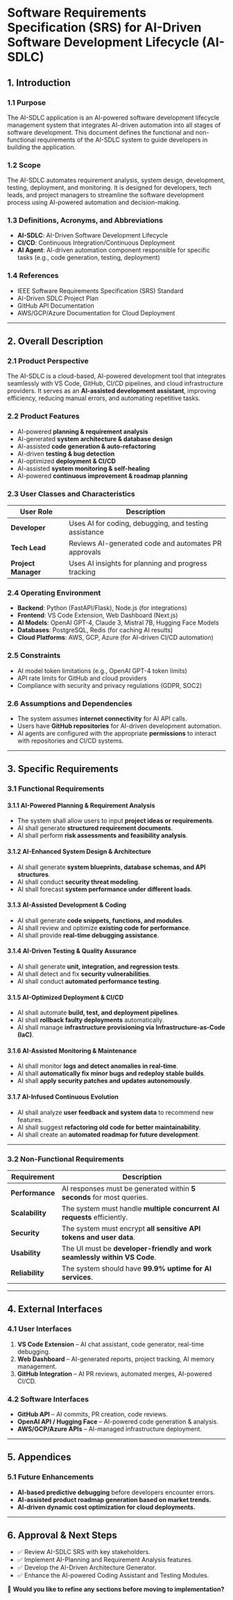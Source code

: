 # **Software Requirements Specification (SRS) for AI-Driven Software Development Lifecycle (AI-SDLC)**

## **1. Introduction**

### **1.1 Purpose**
The AI-SDLC application is an AI-powered software development lifecycle management system that integrates AI-driven automation into all stages of software development. This document defines the functional and non-functional requirements of the AI-SDLC system to guide developers in building the application.

### **1.2 Scope**
The AI-SDLC automates requirement analysis, system design, development, testing, deployment, and monitoring. It is designed for developers, tech leads, and project managers to streamline the software development process using AI-powered automation and decision-making.

### **1.3 Definitions, Acronyms, and Abbreviations**
- **AI-SDLC**: AI-Driven Software Development Lifecycle
- **CI/CD**: Continuous Integration/Continuous Deployment
- **AI Agent**: AI-driven automation component responsible for specific tasks (e.g., code generation, testing, deployment)

### **1.4 References**
- IEEE Software Requirements Specification (SRS) Standard
- AI-Driven SDLC Project Plan
- GitHub API Documentation
- AWS/GCP/Azure Documentation for Cloud Deployment

---

## **2. Overall Description**

### **2.1 Product Perspective**
The AI-SDLC is a cloud-based, AI-powered development tool that integrates seamlessly with VS Code, GitHub, CI/CD pipelines, and cloud infrastructure providers. It serves as an **AI-assisted development assistant**, improving efficiency, reducing manual errors, and automating repetitive tasks.

### **2.2 Product Features**
- AI-powered **planning & requirement analysis**
- AI-generated **system architecture & database design**
- AI-assisted **code generation & auto-refactoring**
- AI-driven **testing & bug detection**
- AI-optimized **deployment & CI/CD**
- AI-assisted **system monitoring & self-healing**
- AI-powered **continuous improvement & roadmap planning**

### **2.3 User Classes and Characteristics**
| **User Role** | **Description** |
|--------------|----------------|
| **Developer** | Uses AI for coding, debugging, and testing assistance |
| **Tech Lead** | Reviews AI-generated code and automates PR approvals |
| **Project Manager** | Uses AI insights for planning and progress tracking |

### **2.4 Operating Environment**
- **Backend**: Python (FastAPI/Flask), Node.js (for integrations)
- **Frontend**: VS Code Extension, Web Dashboard (Next.js)
- **AI Models**: OpenAI GPT-4, Claude 3, Mistral 7B, Hugging Face Models
- **Databases**: PostgreSQL, Redis (for caching AI results)
- **Cloud Platforms**: AWS, GCP, Azure (for AI-driven CI/CD automation)

### **2.5 Constraints**
- AI model token limitations (e.g., OpenAI GPT-4 token limits)
- API rate limits for GitHub and cloud providers
- Compliance with security and privacy regulations (GDPR, SOC2)

### **2.6 Assumptions and Dependencies**
- The system assumes **internet connectivity** for AI API calls.
- Users have **GitHub repositories** for AI-driven development automation.
- AI agents are configured with the appropriate **permissions** to interact with repositories and CI/CD systems.

---

## **3. Specific Requirements**

### **3.1 Functional Requirements**
#### **3.1.1 AI-Powered Planning & Requirement Analysis**
- The system shall allow users to input **project ideas or requirements**.
- AI shall generate **structured requirement documents**.
- AI shall perform **risk assessments and feasibility analysis**.

#### **3.1.2 AI-Enhanced System Design & Architecture**
- AI shall generate **system blueprints, database schemas, and API structures**.
- AI shall conduct **security threat modeling**.
- AI shall forecast **system performance under different loads**.

#### **3.1.3 AI-Assisted Development & Coding**
- AI shall generate **code snippets, functions, and modules**.
- AI shall review and optimize **existing code for performance**.
- AI shall provide **real-time debugging assistance**.

#### **3.1.4 AI-Driven Testing & Quality Assurance**
- AI shall generate **unit, integration, and regression tests**.
- AI shall detect and fix **security vulnerabilities**.
- AI shall conduct **automated performance testing**.

#### **3.1.5 AI-Optimized Deployment & CI/CD**
- AI shall automate **build, test, and deployment pipelines**.
- AI shall **rollback faulty deployments** automatically.
- AI shall manage **infrastructure provisioning via Infrastructure-as-Code (IaC)**.

#### **3.1.6 AI-Assisted Monitoring & Maintenance**
- AI shall monitor **logs and detect anomalies in real-time**.
- AI shall **automatically fix minor bugs and redeploy stable builds**.
- AI shall **apply security patches and updates autonomously**.

#### **3.1.7 AI-Infused Continuous Evolution**
- AI shall analyze **user feedback and system data** to recommend new features.
- AI shall suggest **refactoring old code for better maintainability**.
- AI shall create an **automated roadmap for future development**.

---

### **3.2 Non-Functional Requirements**
| **Requirement** | **Description** |
|---------------|----------------|
| **Performance** | AI responses must be generated within **5 seconds** for most queries. |
| **Scalability** | The system must handle **multiple concurrent AI requests** efficiently. |
| **Security** | The system must encrypt **all sensitive API tokens and user data**. |
| **Usability** | The UI must be **developer-friendly and work seamlessly within VS Code**. |
| **Reliability** | The system should have **99.9% uptime for AI services**. |

---

## **4. External Interfaces**

### **4.1 User Interfaces**
1. **VS Code Extension** – AI chat assistant, code generator, real-time debugging.
2. **Web Dashboard** – AI-generated reports, project tracking, AI memory management.
3. **GitHub Integration** – AI PR reviews, automated merges, AI-powered CI/CD.

### **4.2 Software Interfaces**
- **GitHub API** – AI commits, PR creation, code reviews.
- **OpenAI API / Hugging Face** – AI-powered code generation & analysis.
- **AWS/GCP/Azure APIs** – AI-managed infrastructure deployment.

---

## **5. Appendices**
### **5.1 Future Enhancements**
- **AI-based predictive debugging** before developers encounter errors.
- **AI-assisted product roadmap generation based on market trends.**
- **AI-driven dynamic cost optimization for cloud deployments.**

---

## **6. Approval & Next Steps**
- ✅ Review AI-SDLC SRS with key stakeholders.
- ✅ Implement AI-Planning and Requirement Analysis features.
- ✅ Develop the AI-Driven Architecture Generator.
- ✅ Enhance the AI-powered Coding Assistant and Testing Modules.

🚀 **Would you like to refine any sections before moving to implementation?**

